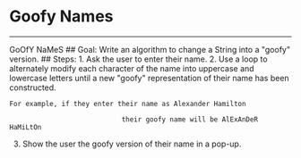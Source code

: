 
# Goofy Names
  <hr/>
  GoOfY NaMeS
## Goal:
   Write an algorithm to change a String into a "goofy" version.
## Steps:
1. Ask the user to enter their name.
2. Use a loop to alternately modify each character of the name into uppercase and lowercase letters until a new "goofy" representation of their name has been constructed.

    For example, if they enter their name as Alexander Hamilton 

                                their goofy name will be AlExAnDeR HaMiLtOn
3. Show the user the goofy version of their name in a pop-up.
  
 

